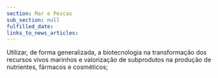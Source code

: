 ```yaml
---
section: Mar e Pescas
sub_section: null
fulfilled_date:
links_to_news_articles:
---
```


Utilizar, de forma generalizada, a biotecnologia na transformação dos recursos vivos marinhos e valorização de subprodutos na produção de nutrientes, fármacos e cosméticos;